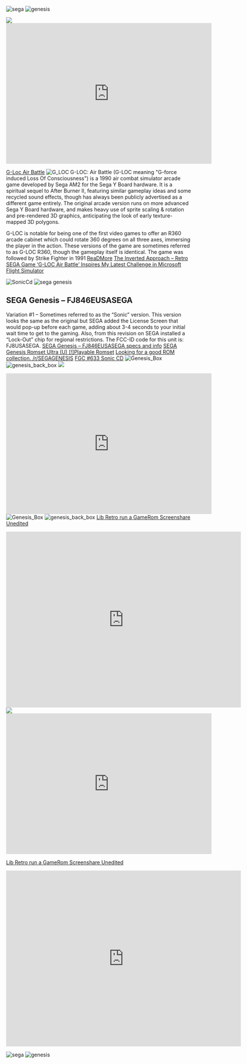 


<p><img src="https://upload.wikimedia.org/wikipedia/commons/4/41/SEGA_logo.png" alt="sega" />
<img src="https://static.wixstatic.com/media/f82573_82967beba9b14c78854ac9b4bc557f18~mv2.png/v1/crop/x_191,y_124,w_2142,h_762/fill/w_590,h_210,al_c,q_85,usm_0.66_1.00_0.01,enc_auto/sega-genesis-mini-logo.png" alt="genesis" /></p>

<img src="https://ia800705.us.archive.org/4/items/SonicTheHedgehog2SegaGenesisHiResScans/thumbnail.jpg" />    


<iframe src="https://archive.org/embed/arcade_gloc" width="560" height="384" frameborder="0" webkitallowfullscreen="true" mozallowfullscreen="true" allowfullscreen></iframe>

[G-Loc Air Battle](https://www.classic-games.net/genesis/g-loc-air-battle/) 
![G_LOC](https://segaretro.org/images/8/8b/G-Loc_Title.png) 
G-LOC: Air Battle (G-LOC meaning "G-force induced Loss Of Consciousness") is a 1990 air combat simulator arcade game developed by Sega AM2 for the Sega Y Board hardware. It is a spiritual sequel to After Burner II, featuring similar gameplay ideas and some recycled sound effects, though has always been publicly advertised as a different game entirely. The original arcade version runs on more advanced Sega Y Board hardware, and makes heavy use of sprite scaling & rotation and pre-rendered 3D graphics, anticipating the look of early texture-mapped 3D polygons.

G-LOC is notable for being one of the first video games to offer an R360 arcade cabinet which could rotate 360 degrees on all three axes, immersing the player in the action. These versions of the game are sometimes referred to as G-LOC R360, though the gameplay itself is identical. The game was followed by Strike Fighter in 1991 [ReaDMore](https://segaretro.org/G-LOC:_Air_Battle) [The Inverted Approach – Retro SEGA Game ‘G-LOC Air Battle’ Inspires My Latest Challenge in Microsoft Flight Simulator](https://www.stateaviationjournal.com/index.php/front-page-slider/the-inverted-approach-retro-sega-game-g-loc-air-battle-inspires-my-latest-challenge-in-microsoft-flight-simulator)

![SonicCd](https://www.gogglebob.com/pics/fgc4/633title.gif)
![sega genesis](https://archive.org/download/sega-genesis-romset-ultra-usa/Sega%20Genesis.png)
## SEGA Genesis – FJ846EUSASEGA
Variation #1 – Sometimes referred to as the “Sonic” version. This version looks the same as the original but SEGA added the License Screen that would pop-up before each game, adding about 3-4 seconds to your initial wait time to get to the gaming. Also, from this revision on SEGA installed a “Lock-Out” chip for regional restrictions. The FCC-ID code for this unit is: FJ8USASEGA. [SEGA Genesis – FJ846EUSASEGA specs and info](https://gametrog.com/sega-genesis-1-2-3-information-specs/) [SEGA Genesis Romset Ultra (U) [!]Playable Romset](https://archive.org/details/sega-genesis-romset-ultra-usa) [Looking for a good ROM collection. /r/SEGAGENESIS](https://www.reddit.com/r/SEGAGENESIS/comments/y62pg5/looking_for_a_good_rom_collection/?rdt=41037) [FGC #633 Sonic CD](https://www.gogglebob.com/2022/09/09/fgc-633-sonic-cd/)
![Genesis_Box](https://i0.wp.com/gametrog.com/wp-content/uploads/2018/07/sega-genesis-box-front.png?w=800&ssl=1)
![genesis_back_box](https://i0.wp.com/gametrog.com/wp-content/uploads/2018/07/sega-genesis-box-back.png?w=800&ssl=1)
  <img src="https://freaktoyz.com/cdn/shop/files/cart-3.webp" />
  <iframe src="https://archive.org/embed/arcade_mp_soni2" width="560" height="384" frameborder="0" webkitallowfullscreen="true" mozallowfullscreen="true" allowfullscreen></iframe>
<img src="https://i0.wp.com/gametrog.com/wp-content/uploads/2018/07/sega-genesis-box-front.png?w=800&amp;ssl=1" alt="Genesis_Box" />
<img src="https://i0.wp.com/gametrog.com/wp-content/uploads/2018/07/sega-genesis-box-back.png?w=800&amp;ssl=1" alt="genesis_back_box" />
<a href="https://archive.org/details/screen-20240729-075038">Lib Retro run a GameRom Screenshare Unedited</a></p>
<iframe src="https://archive.org/embed/screen-20240729-075038" width="640" height="480" frameborder="0" webkitallowfullscreen="true" mozallowfullscreen="true" allowfullscreen=""></iframe>
<img src="https://www.lifewire.com/thmb/8ncd0X34c6dglK5uEdM60asZn8Y=/1500x0/filters:no_upscale():max_bytes(150000):strip_icc()/Sonic_the_Hedgehog_Coverart-4-5b958f8ac9e77c0082ee596c.jpg" />
    <iframe src="https://archive.org/embed/arcade_sonic" width="560" height="384" frameborder="0" webkitallowfullscreen="true" mozallowfullscreen="true" allowfullscreen></iframe>


[Lib Retro run a GameRom Screenshare Unedited](https://archive.org/details/screen-20240729-075038)
<iframe src="https://archive.org/embed/screen-20240729-075038" width="640" height="480" frameborder="0" webkitallowfullscreen="true" mozallowfullscreen="true" allowfullscreen></iframe>

![sega](https://upload.wikimedia.org/wikipedia/commons/4/41/SEGA_logo.png)
![genesis](https://static.wixstatic.com/media/f82573_82967beba9b14c78854ac9b4bc557f18~mv2.png/v1/crop/x_191,y_124,w_2142,h_762/fill/w_590,h_210,al_c,q_85,usm_0.66_1.00_0.01,enc_auto/sega-genesis-mini-logo.png)